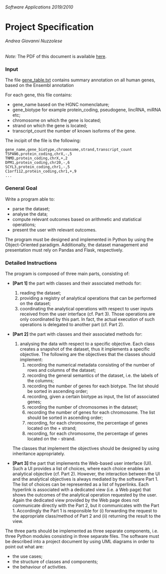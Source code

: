 ###### Software Applications 2019/2010
# Project Specification
###### Andrea Giovanni Nuzzolese


*Note:* The PDF of this document is available [here](./ProjectSpecification.pdf).

### Input
The file [gene_table.txt](./dataset/gene_table.txt) contains summary annotation on all human genes, based on the Ensembl annotation

For each gene, this file contains:
 - gene_name based on the HGNC nomenclature;
 - gene_biotype for example protein_coding, pseudogene, lincRNA, miRNA etc;
 - chromosome on which the gene is located;
 - strand on which the gene is located;
 - transcript_count the number of known isoforms of the gene.

The incipit of the file is the following:

```
gene_name,gene_biotype,chromosome,strand,transcript_count
TSPAN6,protein_coding,chrX,-,5
TNMD,protein_coding,chrX,+,2
DPM1,protein_coding,chr20,-,6
SCYL3,protein_coding,chr1,-,5
C1orf112,protein_coding,chr1,+,9
...
```

### General Goal
Write a program able to: 
 - parse the dataset;
 - analyse the data;
 - compute relevant outcomes based on arithmetic and statistical operations;
 - present the user with relevant outcomes.

The program must be designed and implemented in Python by using the Object-Oriented paradigm. Additionally, the dataset management and presentation must rely on Pandas and Flask, respectively.

### Detailed Instructions
The program is composed of three main parts, consisting of:
 - **[Part 1]** the part with classes and their associated methods for:  
    1. reading the dataset; 
    2. providing a registry of analytical operations that can be performed on the dataset;
    3. coordinating the analytical operations with respect to user inputs received from the user interface (cf. Part 3). Those operations are only coordinated by this part. In fact, the actual execution of such operations is delegated to another part (cf. Part 2).

 - **[Part 2]** the part with classes and their associated methods for: 
    1. analysing the data with respect to a specific objective. Each class creates a snapshot of the dataset, thus it implements a specific objective. The following are the objectives that the classes should implement:
        1. recording the numerical metadata consisting of the number of rows and columns of the dataset;
        2. recording the general semantics of the dataset, i.e. the labels of the columns;
        3. recording the number of genes for each biotype. The list should be sorted in ascending order;
        4. recording, given a certain biotype as input, the list of associated genes;
        5. recording the number of chromosomes in the dataset;
        6. recording the number of genes for each chromosome. The list should be sorted in ascending order;
        7. recording, for each chromosome, the percentage of genes located on the + strand;
        8. recording, for each chromosome, the percentage of genes located on the - strand.

    The classes that implement the objectives should be designed by using inheritance appropriately.

 - **[Part 3]** the part that implements the Web-based user interface (UI). Such a UI provides a list of choices, where each choice enables an analytical objective (cf. Part 2). However, the interaction between the UI and the analytical objectives is always mediated by the software Part 1. The list of choices can be represented as a list of hyperlinks. Each hyperlink is associated with a dedicated view (i.e. a Web page) that shows the outcomes of the analytical operation requested by the user. Again the dedicated view provided by the Web page does not communicate directly with the Part 2, but it communicates with the Part 1. Accordingly the Part 1 is responsible for (i) forwarding the request to the appropriate class/method of Part 2 and (ii) returning the result to the view.

The three parts should be implemented as three separate components, i.e. three Python modules consisting in three separate files.
The software must be described into a project document by using UML diagrams in order to point out what are: 
 - the use cases; 
 - the structure of classes and components;
 - the behaviour of activities.

